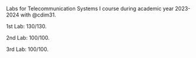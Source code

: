 Labs for Telecommunication Systems I course during academic year 2023-2024 with @cdim31.

1st Lab: 130/130.

2nd Lab: 100/100.

3rd Lab: 100/100.
